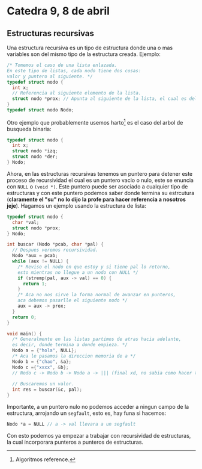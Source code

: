 # Catedra 9, 8 de abril

## Estructuras recursivas

Una estructura recursiva es un tipo de estructura donde una o mas variables son del mismo tipo de la estructura creada. Ejemplo:

``` c
/* Tomemos el caso de una lista enlazada.
En este tipo de listas, cada nodo tiene dos cosas:
valor y puntero al siguiente. */
typedef struct nodo {
  int x;
  // Referencia al siguiente elemento de la lista.
  struct nodo *prox; // Apunta al siguiente de la lista, el cual es del mismo tipo.
} 
typedef struct nodo Nodo;
```

Otro ejemplo que probablemente usemos harto[^1] es el caso del arbol de busqueda binaria:

``` c
typedef struct nodo {
  int x;
  struct nodo *izq;
  struct nodo *der;
} Nodo;
```

Ahora, en las estructuras recursivas tenemos un puntero para detener este proceso de recursividad el cual es un puntero vacio o nulo, este se enuncia con `NULL` o `(void *)`. Este puntero puede ser asociado a cualquier tipo de estructuras y con este puntero podemos saber donde termina su estrcutura (**claramente el "su" no lo dijo la profe para hacer referencia a nosotros jeje**). Hagamos un ejemplo usando la estructura de lista:

``` c
typedef struct nodo {
  char *val;
  struct nodo *prox;
} Nodo;

int buscar (Nodo *pcab, char *pal) {
  // Despues veremos recursividad.
  Nodo *aux = pcab;
  while (aux != NULL) {
    /* Reviso el nodo en que estoy y si tiene pal lo retorno,
    esto mientras no llegue a un nodo con NULL */
    if (stremp(pal, aux -> val) == 0) {
      return 1;
    }
    /* Aca no nos sirve la forma normal de avanzar en punteros, 
    aca debemos pasarlle el siguiente nodo */
    aux = aux -> prox;
  }
  return 0;
}

void main() {
  /* Generalmente en las listas partimos de atras hacia adelante, 
  es decir, donde termina a donde empieza. */
  Nodo a = {"hola", NULL};
  /* Aca le pasamos la direccion memoria de a */
  Nodo b = {"chao", &a};
  Nodo c ={"xxxx", &b};
  // Nodo c -> Nodo b -> Nodo a -> ||| (final xd, no sabia como hacer tierra jeje)
  
  // Buscaremos un valor.
  int res = buscar(&c, pal);
}
```

Importante, a un puntero nulo no podemos acceder a ningun campo de la estructura, arrojando un `segfault`, esto es, hay funa si hacemos:

``` c
Nodo *a = NULL // a -> val llevara a un segfault
```

Con esto podemos ya empezar a trabajar con recursividad de estructuras, la cual incorporara punteros a punteros de estructuras.

[^1]: Algoritmos reference.

